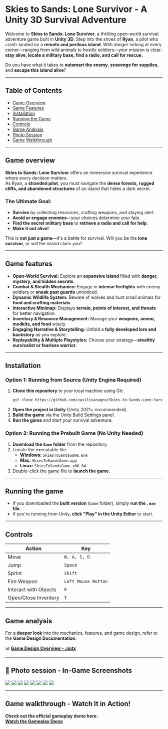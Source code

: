 # Skies to Sands: Lone Survivor - A Unity 3D Survival Adventure

Welcome to **Skies to Sands: Lone Survivor**, a thrilling open-world survival adventure game built in **Unity 3D**. Step into the shoes of **Ryan**, a pilot who crash-landed on a **remote and perilous island**. With danger lurking at every corner—ranging from wild animals to hostile soldiers—your mission is clear: **stay alive, locate a military base, find a radio, and call for rescue.**

Do you have what it takes to **outsmart the enemy**, **scavenge for supplies**, and **escape this island alive**?

---

## Table of Contents
- [Game Overview](#game-overview)  
- [Game Features](#game-features)  
- [Installation](#installation)  
- [Running the Game](#running-the-game)  
- [Controls](#controls)  
- [Game Analysis](#game-analysis)  
- [Photo Session](#photo-session)  
- [Game Walkthrough](#game-walkthrough)  

---

## Game overview

**Skies to Sands: Lone Survivor** offers an immersive survival experience where every decision matters.  
As Ryan, a **stranded pilot**, you must navigate the **dense forests, rugged cliffs, and abandoned structures** of an island that hides a dark secret.

### **The Ultimate Goal:**  
- **Survive** by collecting resources, crafting weapons, and staying alert.  
- **Avoid or engage enemies**—your choices determine your fate.  
- **Find the secret military base** to **retrieve a radio and call for help**.  
- **Make it out alive!**  

This is **not just a game**—it's a battle for survival. Will you be the **lone survivor**, or will the island claim you?  

---

## Game features  

- **Open-World Survival:** Explore an **expansive island** filled with **danger, mystery, and hidden secrets**.  
- **Combat & Stealth Mechanics:** Engage in **intense firefights** with enemy soldiers or **sneak past guards** unnoticed.  
- **Dynamic Wildlife System:** Beware of wolves and hunt small animals for **food and crafting materials**.  
- **Interactive Minimap:** Displays **terrain, points of interest, and threats** for better navigation.  
- **Inventory & Resource Management:** Manage your **weapons, ammo, medkits, and food** wisely.  
- **Engaging Narrative & Storytelling:** Unfold a **fully developed lore and backstory** as you explore.  
- **Replayability & Multiple Playstyles:** Choose your strategy—**stealthy survivalist or fearless warrior**.  

---

## Installation  

### **Option 1: Running from Source (Unity Engine Required)**  
1. **Clone this repository** to your local machine using Git:  
   ```bash
   git clone https://github.com/vasilisanagno/Skies-to-Sands-Lone-Survivor-Game-Unity-3D.git
   ```  
2. **Open the project in Unity** (Unity 2021+ recommended).  
3. **Build the game** via the Unity Build Settings panel.  
4. **Run the game** and start your survival adventure.  

### **Option 2: Running the Prebuilt Game (No Unity Needed)**  
1. **Download the `Game` folder** from the repository.  
2. Locate the executable file:  
   - **Windows:** `SkiesToSandsGame.exe`  
   - **Mac:** `SkiesToSandsGame.app`  
   - **Linux:** `SkiesToSandsGame.x86_64`  
3. Double-click the game file to **launch the game**.  

---

## Running the game  
- If you downloaded the **built version** (`Game` folder), simply **run the `.exe` file**.  
- If you're running from Unity, **click "Play" in the Unity Editor** to start.  

---

## Controls  

| Action                 | Key |
|------------------------|-----|
| Move                  | `W, A, S, D` |
| Jump                  | `Space` |
| Sprint                | `Shift` |
| Fire Weapon           | `Left Mouse Button` |
| Interact with Objects | `E` |
| Open/Close Inventory  | `I` |

---

## Game analysis  

For a **deeper look** into the mechanics, features, and game design, refer to the **Game Design Documentation**:  

📊 **[Game Design Overview - .pptx](Final%20Presentation.pptx)**  

---

## 📸 Photo session - In-Game Screenshots  

![](ReadmePhotos/StartingMenu.png)
![](ReadmePhotos/SettingsMenu.png)
![](ReadmePhotos/LoadingScreen.png)
![](ReadmePhotos/StartingNarrative.png)
![](ReadmePhotos/PauseScreen.png)
![](ReadmePhotos/GameOverScreen.png)
![](ReadmePhotos/StartingMenu.png)
![](ReadmePhotos/Minimap.png)

---

## Game walkthrough - Watch It in Action!  
**Check out the official gameplay demo here:**  
[**Watch the Gameplay Demo**](https://www.youtube.com/embed/EUUESBDZUpU)  
